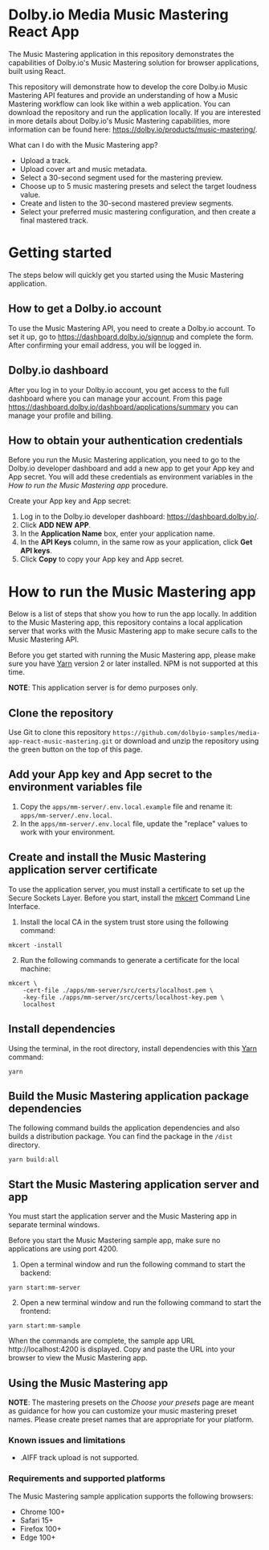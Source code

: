 # Dolby.io Media Music Mastering React App

The Music Mastering application in this repository demonstrates the capabilities of Dolby.io's Music Mastering solution for browser applications, built using React.

This repository will demonstrate how to develop the core Dolby.io Music Mastering API features and provide an understanding of how a Music Mastering workflow can look like within a web application. You can download the repository and run the application locally. If you are interested in more details about Dolby.io's Music Mastering capabilities, more information can be found here: https://dolby.io/products/music-mastering/.

What can I do with the Music Mastering app?

- Upload a track.
- Upload cover art and music metadata.
- Select a 30-second segment used for the mastering preview.
- Choose up to 5 music mastering presets and select the target loudness value.
- Create and listen to the 30-second mastered preview segments.
- Select your preferred music mastering configuration, and then create a final mastered track.

# Getting started

The steps below will quickly get you started using the Music Mastering application.

## How to get a Dolby.io account

To use the Music Mastering API, you need to create a Dolby.io account. To set it up, go to https://dashboard.dolby.io/signnup and complete the form. After confirming your email address, you will be logged in.

## Dolby.io dashboard

After you log in to your Dolby.io account, you get access to the full dashboard where you can manage your account. From this page https://dashboard.dolby.io/dashboard/applications/summary you can manage your profile and billing.

## How to obtain your authentication credentials

Before you run the Music Mastering application, you need to go to the Dolby.io developer dashboard and add a new app to get your App key and App secret. You will add these credentials as environment variables in the _How to run the Music Mastering app_ procedure.

Create your App key and App secret:

1. Log in to the Dolby.io developer dashboard: https://dashboard.dolby.io/.
2. Click **ADD NEW APP**.
3. In the **Application Name** box, enter your application name.
4. In the **API Keys** column, in the same row as your application, click **Get API keys**.
5. Click **Copy** to copy your App key and App secret.

# How to run the Music Mastering app

Below is a list of steps that show you how to run the app locally. In addition to the Music Mastering app, this repository contains a local application server that works with the Music Mastering app to make secure calls to the Music Mastering API. 

Before you get started with running the Music Mastering app, please make sure you have [Yarn](https://yarnpkg.com/) version 2 or later installed. NPM is not supported at this time. 

**NOTE**: This application server is for demo purposes only. 

## Clone the repository

Use Git to clone this repository `https://github.com/dolbyio-samples/media-app-react-music-mastering.git` or download and unzip the repository using the green button on the top of this page.

## Add your App key and App secret to the environment variables file

1. Copy the `apps/mm-server/.env.local.example` file and rename it: `apps/mm-server/.env.local`.
2. In the `apps/mm-server/.env.local` file, update the "replace" values to work with your environment.

## Create and install the Music Mastering application server certificate

To use the application server, you must install a certificate to set up the Secure Sockets Layer. 
Before you start, install the [mkcert](https://github.com/FiloSottile/mkcert) Command Line Interface.

1. Install the local CA in the system trust store using the following command:

```shell
mkcert -install
```

2. Run the following commands to generate a certificate for the local machine:

```shell
mkcert \
    -cert-file ./apps/mm-server/src/certs/localhost.pem \
    -key-file ./apps/mm-server/src/certs/localhost-key.pem \
    localhost
```

## Install dependencies

Using the terminal, in the root directory, install dependencies with this [Yarn](https://yarnpkg.com/) command:

```shell
yarn
```

## Build the Music Mastering application package dependencies

The following command builds the application dependencies and also builds a distribution package. You can find the package in the `/dist` directory.

```shell
yarn build:all
```

## Start the Music Mastering application server and app

You must start the application server and the Music Mastering app in separate terminal windows.

Before you start the Music Mastering sample app, make sure no applications are using port 4200.

1. Open a terminal window and run the following command to start the backend:

```shell
yarn start:mm-server
```

2. Open a new terminal window and run the following command to start the frontend:

```shell
yarn start:mm-sample
```

When the commands are complete, the sample app URL http://localhost:4200 is displayed. Copy and paste the URL into your browser to view the Music Mastering app.

## Using the Music Mastering app

**NOTE**: The mastering presets on the _Choose your presets_ page are meant as guidance for how you can customize your music mastering preset names. Please create preset names that are appropriate for your platform.

### Known issues and limitations

- .AIFF track upload is not supported.

### Requirements and supported platforms

The Music Mastering sample application supports the following browsers:

- Chrome 100+
- Safari 15+
- Firefox 100+
- Edge 100+
